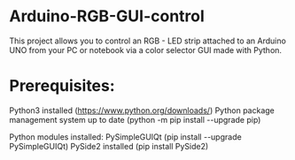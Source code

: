 # Arduino-RGB-GUI-control
This project allows you to control an RGB - LED strip attached to an Arduino UNO from your PC or notebook via a color selector GUI made with Python.

# Prerequisites:

Python3 installed (https://www.python.org/downloads/)
Python package management system up to date (python -m pip install --upgrade pip)

Python modules installed:
    PySimpleGUIQt (pip install --upgrade PySimpleGUIQt)
    PySide2 installed (pip install PySide2)
